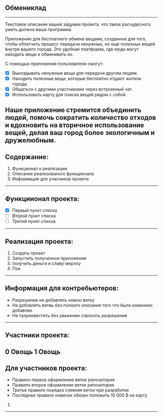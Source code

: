 ## Обмениклад
---
Текстовое описание вашей задумки проекта. что такое расчудесного уметь должна ваша программа 

Приложение для бесплатного обмена вещами, созданное для того, чтобы облегчить процесс передачи ненужных, но еще полезных вещей внутри вашего города. Это удобная платформа, где люди могут находить вещи и обменивать их.

С помощью приложения пользователи смогут:  
- [x] Выкладывать ненужные вещи для передачи другим людям.  
- [x] Находить полезные вещи, которые бесплатно отдают жители города.  
- [x] Общаться с другими участниками через встроенный чат.  
- [x] Использовать карту для поиска вещей рядом с собой.  

Наше приложение стремится объединить людей, помочь сократить количество отходов и вдохновить на вторичное использование вещей, делая ваш город более экологичным и дружелюбным.
---
## Содержание:

1. Функционал к реалезации 
2. Описание реализованого функционала 
3. Информация для учасников проекта 
---
## Функциионал проекта: 

- [x] Первый пункт списка
- [ ] Второй пункт списка
- [ ] Третий пункт списка
---
## Реализация проекта:

1. Создать проект
2. Запустить полученное приложение
3. получить деньги и славу мерлоу
4. Пон
---
## Информация для контребьютеров:

* Разрешение не добавлять новою ветку 
* Не добовлять ветвь без полного описания того что было изменино  добавлен
* Не пулреквестить без уважения спросить разрешения

---
## Участники проекта:

0 Овощь
1 Овощь
---
## Для участников проекта:

* Правило первое оформление веток репозитория
* Правило второе оформление веток репозитория
* Третье правило порядка слияния веток при разработке 
* Последнее правило новичок обязан положить 10 000 $ на карту
1. 
----
